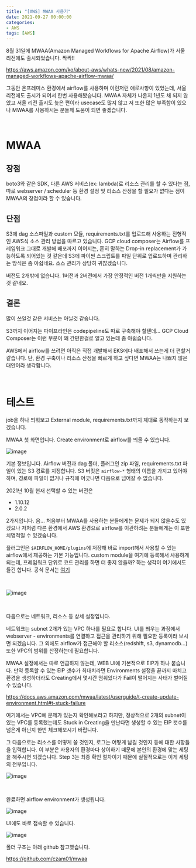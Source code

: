 ```yaml
---
title: "[AWS] MWAA 사용기"
date: 2021-09-27 00:00:00
categories:
- AWS
tags: [AWS]
---
```




8월 31일에 MWAA(Amazon Managed Workflows for Apache Airflow)가 서울 리전에도 출시되었습니다. 짝짝!!

https://aws.amazon.com/ko/about-aws/whats-new/2021/08/amazon-managed-workflows-apache-airflow-mwaa/

그동안 온프레미스 환경에서 airflow를 사용하며 이런저런 애로사항이 있었는데, 서울 리전에도 출시가 되어서 한번 사용해봤습니다. MWAA 자체가 나온지 1년도 채 되지 않았고 서울 리전 출시도 늦은 편이라 usecase도 많지 않고 저 또한 많은 부족함이 있으나 MWAA를 사용하시는 분들께 도움이 되면 좋겠습니다.



<br/>

# MWAA



## 장점

boto3와 같은 SDK, 다른 AWS 서비스(ex: lambda)로 리소스 관리를 할 수 있다는 점, 따로 webserver / scheduler 등 환경 설정 및 리소스 산정을 할 필요가 없다는 점이 MWAA의 장점이라 할 수 있습니다. 



## 단점

S3에 dag 소스파일과 custom 모듈, requirements.txt를 업로드해 사용하는 전형적인 AWS식 소스 관리 방법을 따르고 있습니다. GCP cloud composer는 Airflow를 프레임워크 그대로 개발해 배포까지 이어지는, 흔히 말하는 Drop-in replacement가 가능하도록 되어있는 것 같은데 S3에 파이썬 스크립트를 파일 단위로 업로드하며 관리하는 방식은 좀 아쉽네요. 소스 관리가 상당히 귀찮겠습니다.

버전도 2개밖에 없습니다. 1버전과 2버전에서 가장 안정적인 버전 1개씩만을 지원하는것 같네요.



## 결론

많이 쓰일것 같은 서비스는 아닐것 같습니다.

S3까지 이어지는 파이프라인은 codepipeline도 따로 구축해야 할텐데... GCP Cloud Composer는 이런 부분이 꽤 간편한걸로 알고 있는데 좀 아쉽습니다.

AWS에서 airflow를 쓰려면 아직은 직접 개발해서 EKS에다 배포해서 쓰는게 더 편할거 같습니다. 단, 환경 구축이나 리소스 산정을 빠르게 하고 싶다면 MWAA는 나쁘지 않은 대안이라 생각합니다.



<br/>

# 테스트

job을 하나 띄워보고 External module, requirements.txt까지 제대로 동작하는지 보겠습니다.

MWAA 첫 화면입니다. Create environment로 airflow를 띄울 수 있습니다. 

![image](https://user-images.githubusercontent.com/52685258/135724592-53831ce8-8184-44b1-9887-fef3f46c7e49.png)



기본 정보입니다. Airflow 버전과 dag 폴더, 플러그인 zip 파일, requirements.txt 파일이 있는 S3 경로를 지정합니다. S3 버킷은 `airflow-*` 형태의 이름을 가지고 있어야 하며, 경로에 파일이 없거나 규칙에 어긋나면 다음으로 넘어갈 수 없습니다.

2021년 10월 현재 선택할 수 있는 버전은  

- 1.10.12
- 2.0.2 

2가지입니다. 음... 처음부터 MWAA를 사용하는 분들에게는 문제가 되지 않을수도 있겠으나 저처럼 다른 환경에서 AWS 환경으로 airflow를 이관하려는 분들에게는 이 또한 치명적일 수 있겠습니다.

플러그인은 `$AIRFLOW_HOME/plugins`에 저장해 바로 import해서 사용할 수 있는 airflow에서 제공하는 기본 기능입니다. custom module을 여기에 등록해서 사용하게 되는데, 프레임워크 단위로 코드 관리를 하면 더 좋지 않을까? 하는 생각이 여기에서도 들긴 합니다. 공식 문서는 [여기](https://airflow.apache.org/docs/apache-airflow/stable/plugins.html) 

<br/>

![image](https://user-images.githubusercontent.com/52685258/135724688-74e9daec-d7e5-44ed-abab-b047f4830e59.png)

<br/>

다음으로는 네트워크, 리소스 등 상세 설정입니다. 

네트워크는 subnet 2개가 있는 VPC 하나를 필요로 합니다. UI를 띄우는 과정에서 webserver - environments를 연결하고 접근을 관리하기 위해 필요한 등록이라 보시면 되겠습니다. 그 외에도 airflow가 접근해야 할 리소스(redshift, s3, dynamodb...) 또한 VPC의 범위를 산정하는데 필요합니다.

MWAA 설정에서는 따로 언급하지 않는데, WEB UI에 기본적으로 EIP가 하나 붙습니다. 만약 등록할 수 있는 EIP 갯수가 최대치라면 Environments 설정을 끝까지 마치고 환경을 생성하더라도 Creating에서 몇시간 멈춰있다가 Fail이 떨어지는 사태가 벌어질 수 있습니다.

https://docs.aws.amazon.com/mwaa/latest/userguide/t-create-update-environment.html#t-stuck-failure

여기에서는 VPC에 문제가 있는지 확인해보라고 하지만, 정상적으로 2개의 subnet이 있는 VPC를 등록했는데도 Stuck in Creating을 만난다면 생성할 수 있는 EIP 갯수를 넘은게 아닌지 한번 체크해보시기 바랍니다. 

그 다음으로는 리소스를 어떻게 쓸 것인지, 로그는 어떻게 남길 것인지 등에 대한 사항들을 입력합니다. 이 부분은 사용자의 환경마다 상이하기 때문에 본인의 환경에 맞는 세팅을 해주시면 되겠습니다. Step 3는 최종 확인 절차이기 때문에 실질적으로는 이게 세팅의 전부입니다.

![image](https://user-images.githubusercontent.com/52685258/135725012-7e515c9f-aa14-4443-9448-fc2f67c9f306.png)

<br/>

완료하면 airflow environment가 생성됩니다.

![image](https://user-images.githubusercontent.com/52685258/142954339-8c7e0be4-3d40-42d7-9933-03f772e95dd7.png)

UI에도 바로 접속할 수 있습니다.

![image](https://user-images.githubusercontent.com/52685258/142954502-2944f537-d798-4bf1-b158-e704efc9910c.png)



폴더 구조는 아래 github 참고했습니다.

https://github.com/czam01/mwaa



